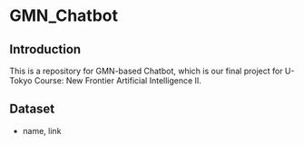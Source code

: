 # GMN_Chatbot
## Introduction
This is a repository for GMN-based Chatbot, which is our final project for U-Tokyo Course: New Frontier Artificial Intelligence II.
## Dataset
+ name, link

